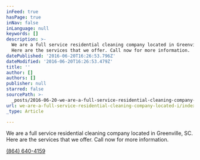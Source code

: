 ```yaml
---
inFeed: true
hasPage: true
inNav: false
inLanguage: null
keywords: []
description: >-
  We are a full service residential cleaning company located in Greenville, SC.
  Here are the services that we offer. Call now for more information.
datePublished: '2016-06-20T16:26:53.796Z'
dateModified: '2016-06-20T16:26:53.479Z'
title: ''
author: []
authors: []
publisher: null
starred: false
sourcePath: >-
  _posts/2016-06-20-we-are-a-full-service-residential-cleaning-company-located-i.md
url: we-are-a-full-service-residential-cleaning-company-located-i/index.html
_type: Article

---
```

We are a full service residential cleaning company located in Greenville, SC. Here are the services that we offer. Call now for more information.

[(864) 640-4159][0]

[0]: tel:+18646404159